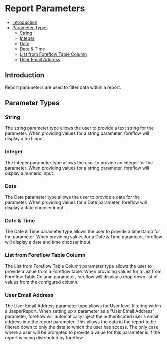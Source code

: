 # Report Parameters

  - [Introduction](#introduction)
  - [Parameter Types](#parameter-types)
    - [String](#string)
    - [Integer](#integer)
    - [Date](#date)
    - [Date & Time](#date--time)
    - [List from Foreflow Table Column](#list-from-foreflow-table-column)
    - [User Email Address](#user-email-address)

<a name="introduction"></a>

## Introduction

Report parameters are used to filter data within a report.

<a name="parameter-types"></a>

## Parameter Types

<a name="string"></a>

### String

The string parameter type allows the user to provide a text string for the parameter. When providing values for a string parameter, foreflow will display a text input.

<a name="integer"></a>

### Integer

The Integer parameter type allows the user to provide an integer for the parameter. When providing values for a string parameter, foreflow will display a numeric input.

<a name="date"></a>

### Date

The Date parameter type allows the user to provide a date for the parameter. When providing values for a Date parameter, foreflow will display a date chooser input.

<a name="date-time"></a>

### Date & Time

The Date & Time parameter type allows the user to provide a timestamp for the parameter. When providing values for a Date & Time parameter, foreflow will display a date and time chooser input.

<a name="list-from-foreflow-table-column"></a>

### List from Foreflow Table Column

The List from Foreflow Table Column parameter type allows the user to provide a value from a Foreflow table. When providing values for a List from Foreflow Table Column parameter, foreflow will display a drop down list of values from the configured column.

<a name="user-email-address"></a>

### User Email Address

The User Email Address parameter type allows for User level filtering within a JasperReport.  When setting up a parameter as a "User Email Address" parameter, foreflow will automatically inject the authenticated user's email address into the report parameter.  This allows the data in the report to be filtered down to only the data to which the user has access.  The only case where a user will be prompted to provide a value for this parameter is if the report is being distributed by foreflow.  
